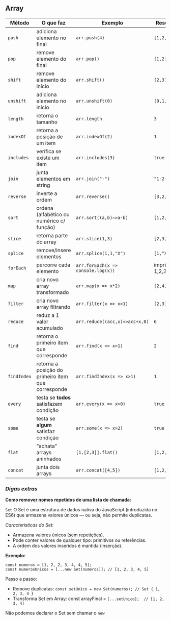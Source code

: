 ## **Array**

| Método      | O que faz                                          | Exemplo                            | Resultado     |
| ----------- | -------------------------------------------------- | ---------------------------------- | ------------- |
| `push`      | adiciona elemento no final                         | `arr.push(4)`                      | `[1,2,3,4]`   |
| `pop`       | remove elemento do final                           | `arr.pop()`                        | `[1,2]`       |
| `shift`     | remove elemento do início                          | `arr.shift()`                      | `[2,3]`       |
| `unshift`   | adiciona elemento no início                        | `arr.unshift(0)`                   | `[0,1,2,3]`   |
| `length`    | retorna o tamanho                                  | `arr.length`                       | `3`           |
| `indexOf`   | retorna a posição de um item                       | `arr.indexOf(2)`                   | `1`           |
| `includes`  | verifica se existe um item                         | `arr.includes(3)`                  | `true`        |
| `join`      | junta elementos em string                          | `arr.join("-")`                    | `"1-2-3"`     |
| `reverse`   | inverte a ordem                                    | `arr.reverse()`                    | `[3,2,1]`     |
| `sort`      | ordena (alfabético ou numérico c/ função)          | `arr.sort((a,b)=>a-b)`             | `[1,2,3]`     |
| `slice`     | retorna parte do array                             | `arr.slice(1,3)`                   | `[2,3]`       |
| `splice`    | remove/insere elementos                            | `arr.splice(1,1,"X")`              | `[1,"X",3]`   |
| `forEach`   | percorre cada elemento                             | `arr.forEach(x => console.log(x))` | imprime 1,2,3 |
| `map`       | cria novo array transformado                       | `arr.map(x => x*2)`                | `[2,4,6]`     |
| `filter`    | cria novo array filtrando                          | `arr.filter(x => x>1)`             | `[2,3]`       |
| `reduce`    | reduz a 1 valor acumulado                          | `arr.reduce((acc,x)=>acc+x,0)`     | `6`           |
| `find`      | retorna o primeiro item que corresponde            | `arr.find(x => x>1)`               | `2`           |
| `findIndex` | retorna a posição do primeiro item que corresponde | `arr.findIndex(x => x>1)`          | `1`           |
| `every`     | testa se **todos** satisfazem condição             | `arr.every(x => x>0)`              | `true`        |
| `some`      | testa se **algum** satisfaz condição               | `arr.some(x => x>2)`               | `true`        |
| `flat`      | “achata” arrays aninhados                          | `[1,[2,3]].flat()`                 | `[1,2,3]`     |
| `concat`    | junta dois arrays                                  | `arr.concat([4,5])`                | `[1,2,3,4,5]` |

### *Digas extras*

**Como remover nomes repetidos de uma lista de chamada:**

`Set` O Set é uma estrutura de dados nativa do JavaScript (introduzida no ES6) que armazena valores únicos — ou seja, não permite duplicatas.

*Características do Set:*

- Armazena valores únicos (sem repetições).
- Pode conter valores de qualquer tipo: primitivos ou referências.
- A ordem dos valores inseridos é mantida (inserção).

**Exemplo:**
```
const numeros = [1, 2, 2, 3, 4, 4, 5];
const numerosUnicos = [...new Set(numeros)]; // [1, 2, 3, 4, 5]
```
Passo a passo:

-  Remove duplicatas: `const setUnico = new Set(numeros); // Set { 1, 2, 3, 4 }`
-  Transforma Set em Array: const arrayFinal = `[...setUnico];  // [1, 2, 3, 4]`

Não podemos declarar o Set sem chamar o `new`